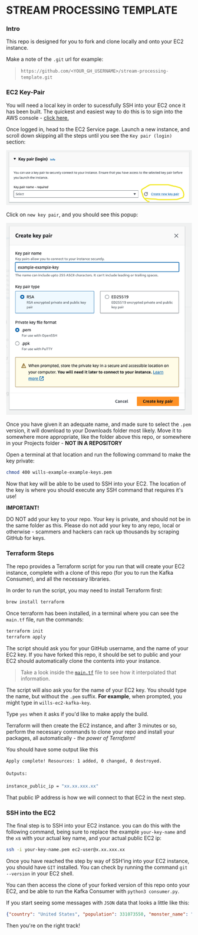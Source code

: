 
# STREAM PROCESSING TEMPLATE

### Intro

This repo is designed for you to fork and clone locally and onto your EC2 instance.

Make a note of the `.git` url for example:

> `https://github.com/<YOUR_GH_USERNAME>/stream-processing-template.git`

### EC2 Key-Pair

You will need a local key in order to sucessfully SSH into your EC2 once it has been built. The quickest and easiest way to do this is to sign into the AWS console - [click here.](console.aws.amazon.com/console)

Once logged in, head to the EC2 Service page. Launch a new instance, and scroll down skipping all the steps until you see the `Key pair (login)` section:

![key pair](./assets/create_key_pair.png)

Click on `new key pair`, and you should see this popup:

![key pair type](./assets/create_key_2.png)

Once you have given it an adequate name, and made sure to select the `.pem` version, it will download to your Downloads folder most likely. Move it to somewhere more appropriate, like the folder above this repo, or somewhere in your Projects folder - **NOT IN A REPOSITORY**

Open a terminal at that location and run the following command to make the key private:

``` bash
chmod 400 wills-example-example-keys.pem
```

Now that key will be able to be used to SSH into your EC2. The location of the key is where you should execute any SSH command that requires it's use!

**IMPORTANT!**

DO NOT add your key to your repo. Your key is private, and should not be in the same folder as this. Please do not add your key to any repo, local or otherwise - scammers and hackers can rack up thousands by scraping GitHub for keys.

### Terraform Steps

The repo provides a Terraform script for you run that will create your EC2 instance, complete with a clone of this repo (for you to run the Kafka Consumer), and all the necessary libraries.

In order to run the script, you may need to install Terraform first:
``` bash
brew install terraform
```

Once terraform has been installed, in a terminal where you can see the `main.tf` file, run the commands:
``` bash
terraform init
terraform apply
```

The script should ask you for your GitHub username, and the name of your EC2 key. If you have forked this repo, it should be set to public and your EC2 should automatically clone the contents into your instance.

> Take a look inside the [`main.tf`](./main.tf) file to see how it interpolated that information.

The script will also ask you for the name of your EC2 key. You should type the name, but without the `.pem` suffix. **For example**, when prompted, you might type in `wills-ec2-kafka-key`.

Type `yes` when it asks if you'd like to make apply the build.

Terraform will then create the EC2 instance, and after 3 minutes or so, perform the necessary commands to clone your repo and install your packages, all automatically - *the power of Terraform!*

You should have some output like this

``` bash
Apply complete! Resources: 1 added, 0 changed, 0 destroyed.

Outputs:

instance_public_ip = "xx.xx.xxx.xx"
```

That public IP address is how we will connect to that EC2 in the next step.

### SSH into the EC2

The final step is to SSH into your EC2 instance. you can do this with the following command, being sure to replace the example `your-key-name` and the `x`s with your actual key name, and your actual public EC2 ip:

``` bash
ssh -i your-key-name.pem ec2-user@x.xx.xxx.xx

```

Once you have reached the step by way of SSH'ing into your EC2 instance, you should have `GIT` installed. You can check by running the command `git --version` in your EC2 shell.

You can then access the clone of your forked version of this repo onto your EC2, and be able to run the Kafka Consumer with `python3 consumer.py`.

If you start seeing some messages with `JSON` data that looks a little like this:

``` json
{"country": "United States", "population": 331073550, "monster_name": "GIANT-VULTURE", "damage": 90000, "updated_population": 330983550, "percent_loss": 0.108, "ts": "2023-10-03 14:53:14.488663"}
```

Then you're on the right track!